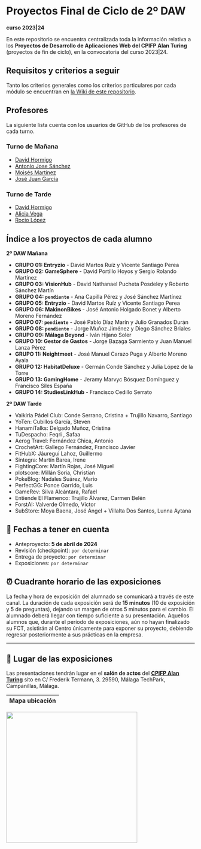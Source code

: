 # Proyectos Final de Ciclo de 2º DAW
**curso 2023|24**

En este repositorio se encuentra centralizada toda la información relativa a los **Proyectos de Desarrollo de Aplicaciones Web del CPIFP Alan Turing** (proyectos de fin de ciclo), en la convocatoria del curso 2023|24.

## Requisitos y criterios a seguir

Tanto los criterios generales como los criterios particulares por cada módulo se encuentran en [la Wiki de este repositorio](https://github.com/CPIFPAlanTuring/2daw-tfc-2324/wiki).

## Profesores 

La siguiente lista cuenta con los usuarios de GitHub de los profesores de cada turno.

### Turno de Mañana

* [David Hormigo](https://github.com/DavidHormigoRamirez)
* [Antonio Jose Sánchez](https://github.com/antoniojosesanchez)
* [Moisés Martínez]()
* [José Juan García]()
  
### Turno de Tarde

* [David Hormigo](https://github.com/DavidHormigoRamirez)
* [Alicia Vega]()
* [Rocio López](https://github.com/rlopdav392)

## Índice a los proyectos de cada alumno

**2º DAW Mañana**

* **GRUPO 01: Entryzio** - David Martos Ruíz y Vicente Santiago Perea
* **GRUPO 02: GameSphere** - David Portillo Hoyos y Sergio Rolando Martínez
* **GRUPO 03: VisionHub** - David Nathanael Pucheta Posdeley y Roberto Sánchez Martín
* **GRUPO 04: `pendiente`** - Ana Capilla Pérez y José Sánchez Martínez
* **GRUPO 05: Entryzio** - David Martos Ruíz y Vicente Santiago Perea
* **GRUPO 06: MakinonBikes** - José Antonio Holgado Bonet y Alberto Moreno Fernández
* **GRUPO 07: `pendiente`** - José Pablo Díaz Marín y Julio Granados Durán
* **GRUPO 08: `pendiente`** - Jorge Muñoz Jiménez y Diego Sánchez Briales
* **GRUPO 09: Málaga Beyond** - Iván Hijano Soler
* **GRUPO 10: Gestor de Gastos** - Jorge Bazaga Sarmiento y Juan Manuel Lanza Pérez
* **GRUPO 11: Neightmeet** - José Manuel Carazo Puga y Alberto Moreno Ayala
* **GRUPO 12: HabitatDeluxe** - Germán Conde Sánchez y Julia López de la Torre
* **GRUPO 13: GamingHome** - Jeramy Marvyc Bósquez Domínguez y Francisco Siles España
* **GRUPO 14: StudiesLinkHub** - Francisco Cedillo Serrato

**2º DAW Tarde**
* Valkiria Pádel Club: Conde Serrano, Cristina + Trujillo Navarro, Santiago
* YoTen: Cubillos García, Steven
* HanamiTalks: Delgado Muñoz, Cristina
* TuDespacho: Feqri , Safaa
* Aerog Travel: Fernández Chica, Antonio
* CrochetArt: Gallego Fernández, Francisco Javier
* FitHubX: Jáuregui Lahoz, Guillermo
* Sintegra: Martín Barea, Irene
* FightingCore: Martín Rojas, José Miguel
* plotscore: Millán Soria, Christian
* PokeBlog: Nadales Suárez, Mario
* PerfectGG: Ponce Garrido, Luis
* GameRev: Silva Alcántara, Rafael
* Entiende El Flamenco: Trujillo Álvarez, Carmen Belén
* ForstAI: Valverde Olmedo, Víctor
* SubStore: Moya Baena, José Ángel + Villalta Dos Santos, Lunna Aytana

## 📝 Fechas a tener en cuenta
* Anteproyecto: **5 de abril de 2024**
* Revisión (checkpoint): `por determinar`
* Entrega de proyecto: `por determinar`
* Exposiciones: `por determinar`

## ⏰ Cuadrante horario de las exposiciones

La fecha y hora de exposición del alumnado se comunicará a través de este canal. La duración de cada exposición será de **15 minutos** (10 de exposición y 5 de preguntas), dejando un margen de otros 5 minutos para el cambio. El alumnado deberá llegar con tiempo suficiente a su presentación. Aquellos alumnos que, durante el período de exposiciones, aún no hayan finalizado su FCT, asistirán al Centro únicamente para exponer su proyecto, debiendo regresar posteriormente a sus prácticas en la empresa.

---

## :school: Lugar de las exposiciones

Las presentaciones tendrán lugar en el **salón de actos** del [**CPIFP Alan Turing**](https://maps.app.goo.gl/JThz6bDRVpknfbNh7) sito en C/ Frederik Termann, 3. 29590, Málaga TechPark, Campanillas, Málaga.

Mapa ubicación             | 
:-------------------------:|
<a href="https://maps.app.goo.gl/JThz6bDRVpknfbNh7" target="_blank"><img src="https://github.com/CPIFPAlanTuring/2daw-tfc-2324/blob/main/CPIFP_mapa_ubicación.png" width="350" /></a> 
